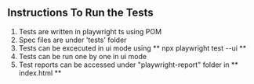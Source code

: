 ## Instructions To Run the Tests
1. Tests are written in playwright ts using POM
2. Spec files are under 'tests' folder
3. Tests can be excecuted in ui mode using ** npx playwright test --ui **
4. Tests can be run one by one in ui mode
5. Test reports can be accessed under "playwright-report" folder in ** index.html **
